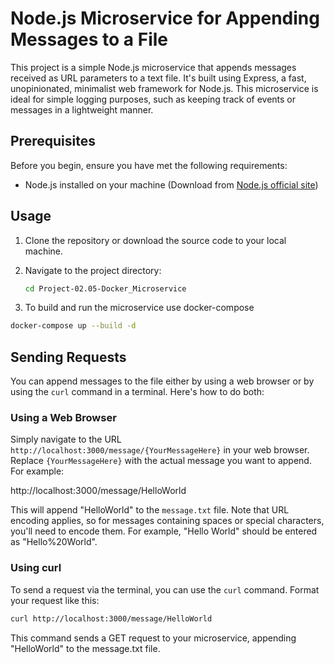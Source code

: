 # Node.js Microservice for Appending Messages to a File

This project is a simple Node.js microservice that appends messages received as URL parameters to a text file. It's built using Express, a fast, unopinionated, minimalist web framework for Node.js. This microservice is ideal for simple logging purposes, such as keeping track of events or messages in a lightweight manner.

## Prerequisites

Before you begin, ensure you have met the following requirements:

- Node.js installed on your machine (Download from [Node.js official site](https://nodejs.org/))

## Usage

1. Clone the repository or download the source code to your local machine.

2. Navigate to the project directory:

    ```bash
    cd Project-02.05-Docker_Microservice
    ```
3. To build and run the microservice use docker-compose

```bash
docker-compose up --build -d
```

## Sending Requests

You can append messages to the file either by using a web browser or by using the `curl` command in a terminal. Here's how to do both:

### Using a Web Browser

Simply navigate to the URL `http://localhost:3000/message/{YourMessageHere}` in your web browser. Replace `{YourMessageHere}` with the actual message you want to append. For example:

http://localhost:3000/message/HelloWorld


This will append "HelloWorld" to the `message.txt` file. Note that URL encoding applies, so for messages containing spaces or special characters, you'll need to encode them. For example, "Hello World" should be entered as "Hello%20World".

### Using curl

To send a request via the terminal, you can use the `curl` command. Format your request like this:

```bash
curl http://localhost:3000/message/HelloWorld
```

This command sends a GET request to your microservice, appending "HelloWorld" to the message.txt file.